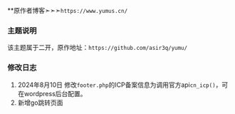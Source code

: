 
**原作者博客➣➣➣`https://www.yumus.cn/`

### 主题说明

该主题属于二开，原作地址：`https://github.com/asir3q/yumu/`

### 修改日志
1. 2024年8月10日 修改`footer.php`的ICP备案信息为调用官方api`cn_icp()`，可在wordpress后台配置。
2. 新增go跳转页面